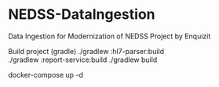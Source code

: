 # NEDSS-DataIngestion
Data Ingestion for Modernization of NEDSS Project by Enquizit

Build project (gradle)
./gradlew :hl7-parser:build  
./gradlew :report-service:build
./gradlew build                

docker-compose up -d
